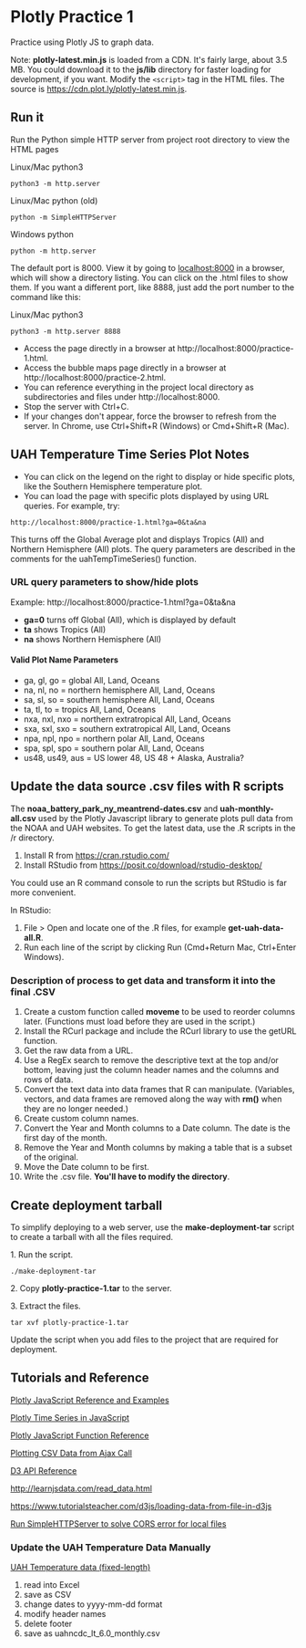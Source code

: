 # Plotly Practice 1

Practice using Plotly JS to graph data.

Note: **plotly-latest.min.js** is loaded from a CDN. It's fairly large, about 
3.5 MB. You could download it to the **js/lib** directory for faster loading 
for development, if you want. Modify the `<script>` tag in the HTML files. 
The source is https://cdn.plot.ly/plotly-latest.min.js.

## Run it

Run the Python simple HTTP server from project root directory to view the HTML pages

Linux/Mac python3
```shell
python3 -m http.server
```
Linux/Mac python (old)
```shell
python -m SimpleHTTPServer
```
Windows python
```shell
python -m http.server
```
The default port is 8000. View it by going to [localhost:8000](http://localhost:8000) in a browser, which 
will show a directory listing. You can click on the .html files to show them. 
If you want a different port, like 8888, just add the port number to the command 
like this:

Linux/Mac python3
```shell
python3 -m http.server 8888
```

- Access the page directly in a browser at http://localhost:8000/practice-1.html.
- Access the bubble maps page directly in a browser at http://localhost:8000/practice-2.html.
- You can reference everything in the project local directory as subdirectories 
and files under http://localhost:8000.
- Stop the server with Ctrl+C.
- If your changes don't appear, force the browser to refresh from the server. 
In Chrome, use Ctrl+Shift+R (Windows) or Cmd+Shift+R (Mac).

## UAH Temperature Time Series Plot Notes

- You can click on the legend on the right to display or hide specific plots, 
like the Southern Hemisphere temperature plot.
- You can load the page with specific plots displayed by using URL queries. 
For example, try:

```shell
http://localhost:8000/practice-1.html?ga=0&ta&na
```

This turns off the Global Average plot and displays Tropics (All) and Northern 
Hemisphere (All) plots. The query parameters are described in the comments for 
the uahTempTimeSeries() function.

### URL query parameters to show/hide plots

Example: http://localhost:8000/practice-1.html?ga=0&ta&na

- **ga=0** turns off Global (All), which is displayed by default
- **ta** shows Tropics (All)
- **na** shows Northern Hemisphere (All)

#### Valid Plot Name Parameters

- ga, gl, go = global All, Land, Oceans
- na, nl, no = northern hemisphere All, Land, Oceans
- sa, sl, so = southern hemisphere All, Land, Oceans
- ta, tl, to = tropics All, Land, Oceans
- nxa, nxl, nxo = northern extratropical All, Land, Oceans
- sxa, sxl, sxo = southern extratropical All, Land, Oceans
- npa, npl, npo = northern polar All, Land, Oceans
- spa, spl, spo = southern polar All, Land, Oceans
- us48, us49, aus = US lower 48, US 48 + Alaska, Australia?

## Update the data source .csv files with R scripts
The **noaa_battery_park_ny_meantrend-dates.csv** and **uah-monthly-all.csv** 
used by the Plotly Javascript library to generate plots pull data from the NOAA
and UAH websites. To get the latest data, use the .R scripts in the /r directory.

1. Install R from https://cran.rstudio.com/
2. Install RStudio from https://posit.co/download/rstudio-desktop/

You could use an R command console to run the scripts but RStudio is far more 
convenient.

In RStudio:

1. File > Open and locate one of the .R files, for example **get-uah-data-all.R**.
2. Run each line of the script by clicking Run (Cmd+Return Mac, Ctrl+Enter Windows).

### Description of process to get data and transform it into the final .CSV

1. Create a custom function called **moveme** to be used to reorder columns later.
   (Functions must load before they are used in the script.)
2. Install the RCurl package and include the RCurl library to use the getURL function.
3. Get the raw data from a URL.
4. Use a RegEx search to remove the descriptive text at the top and/or bottom, 
leaving just the column header names and the columns and rows of data.
5. Convert the text data into data frames that R can manipulate. (Variables, vectors, 
and data frames are removed along the way with **rm()** when they are no longer
needed.)
6. Create custom column names.
7. Convert the Year and Month columns to a Date column. The date is the first day 
of the month.
8. Remove the Year and Month columns by making a table that is a subset of the original.
9. Move the Date column to be first.
10. Write the .csv file. **You'll have to modify the directory**.

## Create deployment tarball

To simplify deploying to a web server, use the **make-deployment-tar** 
script to create a tarball with all the files required.

1\. Run the script. 

```shell script
./make-deployment-tar
```

2\. Copy **plotly-practice-1.tar** to the server.

3\. Extract the files.

```shell script
tar xvf plotly-practice-1.tar
```

Update the script when you add files to the project that are 
required for deployment. 

## Tutorials and Reference

[Plotly JavaScript Reference and Examples](https://plot.ly/javascript/)

[Plotly Time Series in JavaScript](https://plot.ly/javascript/time-series/)

[Plotly JavaScript Function Reference](https://plot.ly/javascript/plotlyjs-function-reference/)

[Plotting CSV Data from Ajax Call](https://plot.ly/javascript/ajax-call/)

[D3 API Reference](https://d3js.org/api)

http://learnjsdata.com/read_data.html

https://www.tutorialsteacher.com/d3js/loading-data-from-file-in-d3js

[Run SimpleHTTPServer to solve CORS error for local files](https://stackoverflow.com/questions/21006647/cannot-import-data-from-csv-file-in-d3)

### Update the UAH Temperature Data Manually

[UAH Temperature data (fixed-length)](https://www.nsstc.uah.edu/data/msu/v6.0/tlt/uahncdc_lt_6.0.txt)

1. read into Excel
2. save as CSV
3. change dates to yyyy-mm-dd format
4. modify header names
5. delete footer
6. save as uahncdc_lt_6.0_monthly.csv
